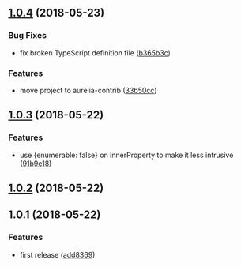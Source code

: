 <a name="1.0.4"></a>
## [1.0.4](https://github.com/aurelia-contrib/aurelia-getter-throttle/compare/v1.0.3...v1.0.4) (2018-05-23)


### Bug Fixes

* fix broken TypeScript definition file ([b365b3c](https://github.com/aurelia-contrib/aurelia-getter-throttle/commit/b365b3c))


### Features

* move project to aurelia-contrib ([33b50cc](https://github.com/aurelia-contrib/aurelia-getter-throttle/commit/33b50cc))



<a name="1.0.3"></a>
## [1.0.3](https://github.com/huochunpeng/aurelia-getter-throttle/compare/v1.0.2...v1.0.3) (2018-05-22)


### Features

* use {enumerable: false} on innerProperty to make it less intrusive ([91b9e18](https://github.com/huochunpeng/aurelia-getter-throttle/commit/91b9e18))



<a name="1.0.2"></a>
## [1.0.2](https://github.com/huochunpeng/aurelia-getter-throttle/compare/v1.0.1...v1.0.2) (2018-05-22)



<a name="1.0.1"></a>
## 1.0.1 (2018-05-22)


### Features

* first release ([add8369](https://github.com/huochunpeng/aurelia-getter-throttle/commit/add8369))



